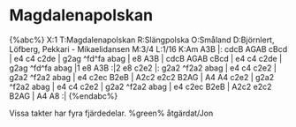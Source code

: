 # Magdalenapolskan

{%abc%}
X:1
T:Magdalenapolskan
R:Slängpolska
O:Småland
D:Björnlert, Löfberg, Pekkari - Mikaelidansen
M:3/4
L:1/16
K:Am
A3B |: cdcB AGAB  cBcd | e4 c4   c2de | g2ag ^fd^fa abag |  e8 A3B         |
       cdcB AGAB  cBcd | e4 c4   c2de | g2ag ^fd^fa abag |1 e8 A3B        :|2 e8 c2e2 |:
       g2a2 ^f2a2 abag | e4 c4   c2e2 | g2a2 ^f2a2  abag |  e4 c2ec B2eB   |
       A2c2 e2c2  B2AG | A4 A4   c2e2 | g2a2 ^f2a2  abag |  e4 c4   c2e2   |
       g2a2 ^f2a2 abag | e4 c2ec B2eB | A2c2 e2c2   B2AG |  A4 A8         :|
{%endabc%}

Vissa takter har fyra fjärdedelar.
%green% åtgärdat/Jon
